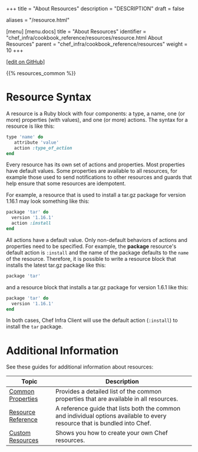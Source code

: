 +++
title = "About Resources"
description = "DESCRIPTION"
draft = false

aliases = "/resource.html"

[menu]
  [menu.docs]
    title = "About Resources"
    identifier = "chef_infra/cookbook_reference/resources/resource.html About Resources"
    parent = "chef_infra/cookbook_reference/resources"
    weight = 10
+++    

[\[edit on
GitHub\]](https://github.com/chef/chef-web-docs/blob/master/chef_master/source/resource.rst)

{{% resources_common %}}

Resource Syntax
===============

A resource is a Ruby block with four components: a type, a name, one (or
more) properties (with values), and one (or more) actions. The syntax
for a resource is like this:

``` ruby
type 'name' do
   attribute 'value'
   action :type_of_action
end
```

Every resource has its own set of actions and properties. Most
properties have default values. Some properties are available to all
resources, for example those used to send notifications to other
resources and guards that help ensure that some resources are
idempotent.

For example, a resource that is used to install a tar.gz package for
version 1.16.1 may look something like this:

``` ruby
package 'tar' do
  version '1.16.1'
  action :install
end
```

All actions have a default value. Only non-default behaviors of actions
and properties need to be specified. For example, the **package**
resource's default action is `:install` and the name of the package
defaults to the `name` of the resource. Therefore, it is possible to
write a resource block that installs the latest tar.gz package like
this:

``` ruby
package 'tar'
```

and a resource block that installs a tar.gz package for version 1.6.1
like this:

``` ruby
package 'tar' do
  version '1.16.1'
end
```

In both cases, Chef Infra Client will use the default action
(`:install`) to install the `tar` package.

Additional Information
======================

See these guides for additional information about resources:

<table>
<colgroup>
<col style="width: 25%" />
<col style="width: 75%" />
</colgroup>
<thead>
<tr class="header">
<th>Topic</th>
<th>Description</th>
</tr>
</thead>
<tbody>
<tr class="odd">
<td><a href="/resource_common.html">Common Properties</a></td>
<td>Provides a detailed list of the common properties that are available in all resources.</td>
</tr>
<tr class="even">
<td><a href="/resource_reference.html">Resource Reference</a></td>
<td>A reference guide that lists both the common and individual options available to every resource that is bundled into Chef.</td>
</tr>
<tr class="odd">
<td><a href="/custom_resources.html">Custom Resources</a></td>
<td>Shows you how to create your own Chef resources.</td>
</tr>
</tbody>
</table>
